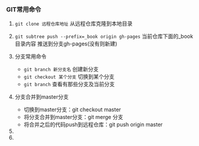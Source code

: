 ### GIT常用命令

1. `git clone 远程仓库地址`   从远程仓库克隆到本地目录

2. `git subtree push --prefix=_book origin gh-pages` 当前仓库下面的_book目录内容 推送到分支gh-pages(没有则新建)

3. 分支常用命令

   * `git branch 新分支名`  创建新分支
   * `git checkout 某个分支` 切换到某个分支
   * `git branch` 查看有那些分支及当前分支

4. 分支合并到master分支

   * 切换到master分支：git checkout master
   * 将分支合并到master分支：git merge 分支
   * 将合并之后的代码push到远程仓库：git push origin master

5. 

3. 
   
   

 

